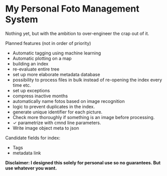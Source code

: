 # My Personal Foto Management System

Nothing yet, but with the ambition to over-engineer the crap out of it.

Planned features (not in order of priority)
- Automatic tagging using machine learning
- Automatic plotting on a map
- building an index
- re-evaluate entire tree
- set up more elaborate metadata database
- possibility to process files in bulk instead of re-opening the index every time etc.
- set up exceptions
- compress inactive months
- automatically name fotos based on image recognition
- logic to prevent duplicates in the index.
- generate unique identifier for each picture.
- Check more thoroughly if something is an image before processing.
- ✓ parametrize with cmnd line parameters.
- Write image object meta to json

Candidate fields for index:
- Tags
- metadata link


**Disclaimer: I designed this solely for personal use so no guarantees. But use whatever you want.**